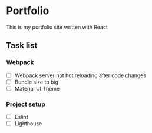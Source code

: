 # Portfolio
This is my portfolio site written with React

## Task list
### Webpack

- [ ] Webpack server not hot reloading after code changes
- [ ] Bundle size to big
- [ ] Material UI Theme

### Project setup
- [ ] Eslint
- [ ] Lighthouse